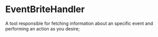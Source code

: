 # EventBriteHandler
A tool responsible for fetching information about an specific event and performing an action as you desire;
